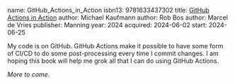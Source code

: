 name: GitHub_Actions_in_Action
isbn13: 9781633437302
title: [GitHub Actions in Action](https://www.manning.com/books/github-actions-in-action)
author: Michael Kaufmann
author: Rob Bos
author: Marcel de Vries
publisher: Manning
year: 2024
acquired: 2024-06-02
start: 2024-06-25

My code is on GitHub.  GitHub Actions make it possible to have some form of
CI/CD to do some post-processing every time I commit changes.  I am hoping this
book will help me grok all that I can do using GitHub Actions.

_More to come._
